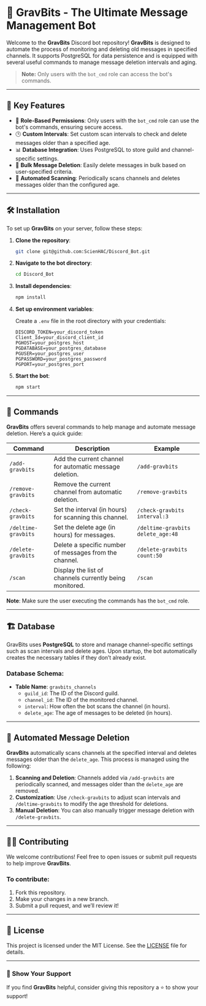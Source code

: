 # 🚀 GravBits - The Ultimate Message Management Bot

Welcome to the **GravBits** Discord bot repository! **GravBits** is designed to automate the process of monitoring and deleting old messages in specified channels. It supports PostgreSQL for data persistence and is equipped with several useful commands to manage message deletion intervals and aging. 

> **Note:** Only users with the `bot_cmd` role can access the bot's commands.

---

## 🌟 Key Features

- 🔐 **Role-Based Permissions**: Only users with the `bot_cmd` role can use the bot's commands, ensuring secure access.
- 🕒 **Custom Intervals**: Set custom scan intervals to check and delete messages older than a specified age.
- 📊 **Database Integration**: Uses PostgreSQL to store guild and channel-specific settings.
- 🧹 **Bulk Message Deletion**: Easily delete messages in bulk based on user-specified criteria.
- 🔄 **Automated Scanning**: Periodically scans channels and deletes messages older than the configured age.

---

## 🛠 Installation

To set up **GravBits** on your server, follow these steps:

1. **Clone the repository**:
    ```bash
    git clone git@github.com:ScienHAC/Discord_Bot.git
    ```

2. **Navigate to the bot directory**:
    ```bash
    cd Discord_Bot
    ```

3. **Install dependencies**:
    ```bash
    npm install
    ```

4. **Set up environment variables**:

   Create a `.env` file in the root directory with your credentials:
    ```env
    DISCORD_TOKEN=your_discord_token
    Client_Id=your_discord_client_id
    PGHOST=your_postgres_host
    PGDATABASE=your_postgres_database
    PGUSER=your_postgres_user
    PGPASSWORD=your_postgres_password
    PGPORT=your_postgres_port
    ```

5. **Start the bot**:
    ```bash
    npm start
    ```

---

## 🔧 Commands

**GravBits** offers several commands to help manage and automate message deletion. Here’s a quick guide:

| Command               | Description                                               | Example                               |
| --------------------- | --------------------------------------------------------- | ------------------------------------- |
| `/add-gravbits`       | Add the current channel for automatic message deletion.    | `/add-gravbits`                      |
| `/remove-gravbits`    | Remove the current channel from automatic deletion.        | `/remove-gravbits`                   |
| `/check-gravbits`     | Set the interval (in hours) for scanning this channel.     | `/check-gravbits interval:3`         |
| `/deltime-gravbits`   | Set the delete age (in hours) for messages.                | `/deltime-gravbits delete_age:48`    |
| `/delete-gravbits`    | Delete a specific number of messages from the channel.     | `/delete-gravbits count:50`          |
| `/scan`               | Display the list of channels currently being monitored.    | `/scan`                              |

**Note**: Make sure the user executing the commands has the `bot_cmd` role.

---

## 🏗 Database

GravBits uses **PostgreSQL** to store and manage channel-specific settings such as scan intervals and delete ages. Upon startup, the bot automatically creates the necessary tables if they don’t already exist.

### Database Schema:
- **Table Name**: `gravbits_channels`
    - `guild_id`: The ID of the Discord guild.
    - `channel_id`: The ID of the monitored channel.
    - `interval`: How often the bot scans the channel (in hours).
    - `delete_age`: The age of messages to be deleted (in hours).

---

## 🔄 Automated Message Deletion

**GravBits** automatically scans channels at the specified interval and deletes messages older than the `delete_age`. This process is managed using the following:

1. **Scanning and Deletion**: Channels added via `/add-gravbits` are periodically scanned, and messages older than the `delete_age` are removed.
2. **Customization**: Use `/check-gravbits` to adjust scan intervals and `/deltime-gravbits` to modify the age threshold for deletions.
3. **Manual Deletion**: You can also manually trigger message deletion with `/delete-gravbits`.

---

## 🧑‍💻 Contributing

We welcome contributions! Feel free to open issues or submit pull requests to help improve **GravBits**.

### To contribute:
1. Fork this repository.
2. Make your changes in a new branch.
3. Submit a pull request, and we’ll review it!

---

## 📜 License

This project is licensed under the MIT License. See the [LICENSE](LICENSE) file for details.

---

### 🌟 Show Your Support

If you find **GravBits** helpful, consider giving this repository a ⭐ to show your support!

